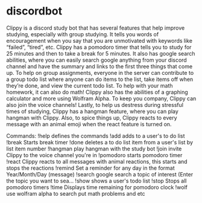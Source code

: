 # discordbot
Clippy is a discord study bot that has several features that help improve studying, especially with group studying. It tells you words of encouragement when you say that you are unmotivated with keywords like “failed”, “tired”, etc. Clippy has a pomodoro timer that tells you to study for 25 minutes and then to take a break for 5 minutes. It also has google search abilities, where you can easily search google anything from your discord channel and have the summary and links to the first three things that come up. To help on group assignments, everyone in the server can contribute to a group todo list where anyone can do items to the list, take items off when they’re done, and view the current todo list. To help with your math homework, it can also do math! Clippy also has the abilities of a graphing calculator and more using Wolfram Alpha. To keep you company, Clippy can also join the voice channels! Lastly, to help us destress during stressful times of studying, Clippy has a hangman feature, where you can play hangman with Clippy. Also, to spice things up, Clippy reacts to every message with an animal emoji when the react feature is turned on.

Commands:
  !help     defines the commands
  !add      adds to a user's to do list
  !break    Starts break timer
  !done     deletes a to do list item from a user's list by list item number
  !hangman  play hangman with the study bot
  !join     invite Clippy to the voice channel you're in
  !pomodoro starts pomodoro timer
  !react    Clippy reacts to all messages with animal reactions, this starts and stops the reactions
  !remind   Set a reminder for any day in the format Year/Month/Day (message)
  !search   google search a topic of interest (Enter the topic you want to sea...
  !show     shows a user's todo list
  !stop     Stops all pomodoro timers
  !time     Displays time remaining for pomodoro clock
  !wolf     use wolfram alpha to search put math problems and etc
